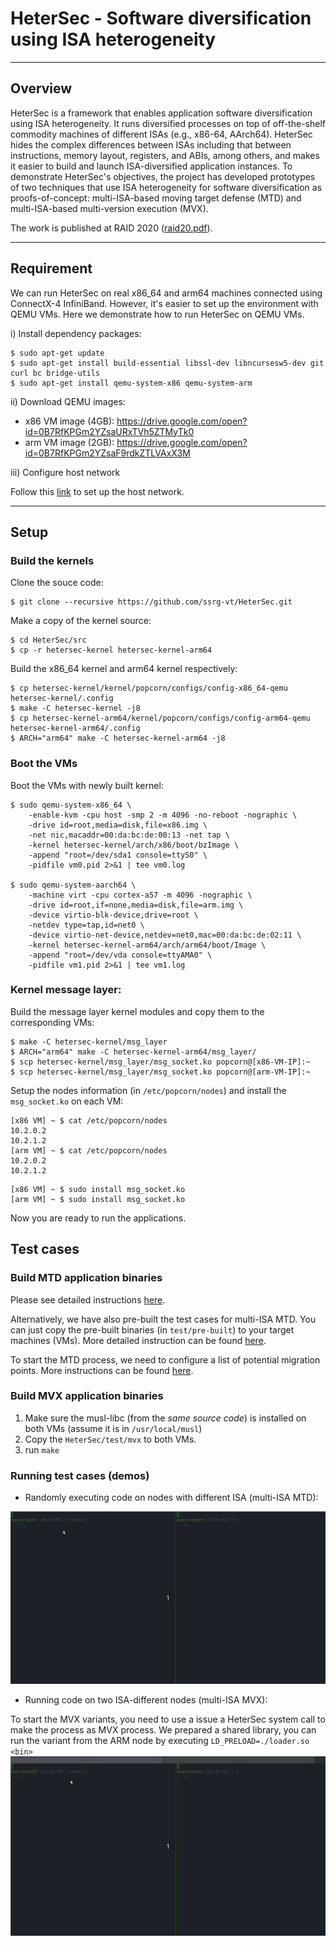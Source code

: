 # HeterSec - Software diversification using ISA heterogeneity
---
## Overview
HeterSec is a framework that enables application software diversification using ISA heterogeneity. It runs diversified processes on top of off-the-shelf commodity machines of different ISAs (e.g., x86-64, AArch64). HeterSec hides the complex differences between ISAs including that between instructions, memory layout, registers, and ABIs, among others, and makes it easier to build and launch ISA-diversified application instances. To demonstrate HeterSec's objectives, the project has developed prototypes of two techniques that use ISA heterogeneity for software diversification as proofs-of-concept: multi-ISA-based moving target defense (MTD) and multi-ISA-based multi-version execution (MVX).

The work is published at RAID 2020 ([raid20.pdf](https://www.ssrg.ece.vt.edu/papers/raid20.pdf)).

---
## Requirement
We can run HeterSec on real x86_64 and arm64 machines connected using ConnectX-4 InfiniBand. However, it's easier to set up the environment with QEMU VMs. Here we demonstrate how to run HeterSec on QEMU VMs.

i) Install dependency packages:
```
$ sudo apt-get update
$ sudo apt-get install build-essential libssl-dev libncursesw5-dev git curl bc bridge-utils
$ sudo apt-get install qemu-system-x86 qemu-system-arm
```
ii) Download QEMU images:
- x86 VM image (4GB): https://drive.google.com/open?id=0B7RfKPGm2YZsaURxTVh5ZTMyTk0
- arm VM image (2GB): https://drive.google.com/open?id=0B7RfKPGm2YZsaF9rdkZTLVAxX3M

iii) Configure host network

Follow this [link](https://github.com/ssrg-vt/popcorn-kernel/wiki/VM-Setup#set-up-the-host-network-interface) to set up the host network.

---
## Setup
### Build the kernels
Clone the souce code:
```
$ git clone --recursive https://github.com/ssrg-vt/HeterSec.git
```
Make a copy of the kernel source:
```
$ cd HeterSec/src
$ cp -r hetersec-kernel hetersec-kernel-arm64
```
Build the x86_64 kernel and arm64 kernel respectively:
```
$ cp hetersec-kernel/kernel/popcorn/configs/config-x86_64-qemu hetersec-kernel/.config
$ make -C hetersec-kernel -j8
$ cp hetersec-kernel-arm64/kernel/popcorn/configs/config-arm64-qemu hetersec-kernel-arm64/.config
$ ARCH="arm64" make -C hetersec-kernel-arm64 -j8
```

### Boot the VMs
Boot the VMs with newly built kernel:
```
$ sudo qemu-system-x86_64 \
    -enable-kvm -cpu host -smp 2 -m 4096 -no-reboot -nographic \
    -drive id=root,media=disk,file=x86.img \
    -net nic,macaddr=00:da:bc:de:00:13 -net tap \
    -kernel hetersec-kernel/arch/x86/boot/bzImage \
    -append "root=/dev/sda1 console=ttyS0" \
    -pidfile vm0.pid 2>&1 | tee vm0.log

$ sudo qemu-system-aarch64 \
    -machine virt -cpu cortex-a57 -m 4096 -nographic \
    -drive id=root,if=none,media=disk,file=arm.img \
    -device virtio-blk-device,drive=root \
    -netdev type=tap,id=net0 \
    -device virtio-net-device,netdev=net0,mac=00:da:bc:de:02:11 \
    -kernel hetersec-kernel-arm64/arch/arm64/boot/Image \
    -append "root=/dev/vda console=ttyAMA0" \
    -pidfile vm1.pid 2>&1 | tee vm1.log
```
### Kernel message layer:
Build the message layer kernel modules and copy them to the corresponding VMs:
```
$ make -C hetersec-kernel/msg_layer
$ ARCH="arm64" make -C hetersec-kernel-arm64/msg_layer/
$ scp hetersec-kernel/msg_layer/msg_socket.ko popcorn@[x86-VM-IP]:~
$ scp hetersec-kernel/msg_layer/msg_socket.ko popcorn@[arm-VM-IP]:~
```
Setup the nodes information (in `/etc/popcorn/nodes`) and install the `msg_socket.ko` on each VM:
```
[x86 VM] ~ $ cat /etc/popcorn/nodes
10.2.0.2
10.2.1.2
[arm VM] ~ $ cat /etc/popcorn/nodes
10.2.0.2
10.2.1.2
```
```
[x86 VM] ~ $ sudo install msg_socket.ko
[arm VM] ~ $ sudo install msg_socket.ko
```
Now you are ready to run the applications.

## Test cases
### Build MTD application binaries
Please see detailed instructions [here](test/mtd/README.md).

Alternatively, we have also pre-built the test cases for multi-ISA MTD. You can just copy the pre-built binaries (in `test/pre-built`) to your target machines (VMs). More detailed instruction can be found [here](test/mtd/pre-built/README.md).

To start the MTD process, we need to configure a list of potential migration points. More instructions can be found [here](test/mtd/README.md#create-configuration-files-to-control-the-execution-randomness).
### Build MVX application binaries
1. Make sure the musl-libc (from the *same source code*) is installed on both VMs (assume it is in `/usr/local/musl`)
2. Copy the `HeterSec/test/mvx` to both VMs.
3. run `make`

### Running test cases (demos)
- Randomly executing code on nodes with different ISA (multi-ISA MTD):

![MTD Demo (basic.c)](demo/mtd.gif)

- Running code on two ISA-different nodes (multi-ISA MVX):

To start the MVX variants, you need to use a issue a HeterSec system call to make the process as MVX process. We prepared a shared library, you can run the variant from the ARM node by executing `LD_PRELOAD=./loader.so <bin>`
![MVX Demo (basic.c)](demo/mvx.gif)